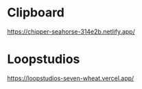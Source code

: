 <!DOCTYPE html>
<html lang="en">
<body>
  <h1>Clipboard</h1>
  <p><a href="https://chipper-seahorse-314e2b.netlify.app/">https://chipper-seahorse-314e2b.netlify.app/</a></p>
  <h1>Loopstudios</h1>
  <p><a href="https://loopstudios-seven-wheat.vercel.app/">https://loopstudios-seven-wheat.vercel.app/</a></p>
</body>
</html>
